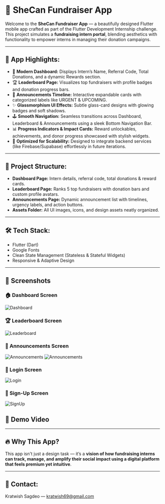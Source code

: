 # 📱 SheCan Fundraiser App

Welcome to the **SheCan Fundraiser App** — a beautifully designed Flutter mobile app crafted as part of the Flutter Development Internship challenge. This project simulates a **fundraising intern portal**, blending aesthetics with functionality to empower interns in managing their donation campaigns.

---

## 🚀 App Highlights:
- 🎨 **Modern Dashboard:** Displays Intern’s Name, Referral Code, Total Donations, and a dynamic Rewards section.
- 🏆 **Leaderboard Page:** Visualizes top fundraisers with profile badges and donation progress bars.
- 📢 **Announcements Timeline:** Interactive expandable cards with categorized labels like URGENT & UPCOMING.
- ✨ **Glassmorphism UI Effects:** Subtle glass-card designs with glowing badges and soft shadows.
- 🕹️ **Smooth Navigation:** Seamless transitions across Dashboard, Leaderboard & Announcements using a sleek Bottom Navigation Bar.
- 📊 **Progress Indicators & Impact Cards:** Reward unlockables, achievements, and donor progress showcased with stylish widgets.
- 🔗 **Optimized for Scalability:** Designed to integrate backend services (like Firebase/Supabase) effortlessly in future iterations.

---

## 📂 Project Structure:
- **Dashboard Page:** Intern details, referral code, total donations & reward cards.
- **Leaderboard Page:** Ranks 5 top fundraisers with donation bars and custom profile avatars.
- **Announcements Page:** Dynamic announcement list with timelines, urgency labels, and action buttons.
- **Assets Folder:** All UI images, icons, and design assets neatly organized.

---

## 🛠️ Tech Stack:
- Flutter (Dart)
- Google Fonts
- Clean State Management (Stateless & Stateful Widgets)
- Responsive & Adaptive Design

---

## 📱 Screenshots

### 🏠 Dashboard Screen
![Dashboard](https://github.com/KratwishSagdeo/SheCan-fundraiser-app/blob/main/Screenshot%202025-08-03%20191921.png)

### 🏆 Leaderboard Screen
![Leaderboard](https://github.com/KratwishSagdeo/SheCan-fundraiser-app/blob/main/Screenshot%202025-08-03%20192304.png)

### 📢 Announcements Screen
![Announcements](https://github.com/KratwishSagdeo/SheCan-fundraiser-app/blob/main/Screenshot%202025-08-03%20192408.png)
![Announcements](https://github.com/KratwishSagdeo/SheCan-fundraiser-app/blob/main/Screenshot%202025-08-03%20192432.png)

### 🔐 Login Screen
![Login](https://github.com/KratwishSagdeo/SheCan-fundraiser-app/blob/main/Screenshot%202025-08-03%20193147.png)
### 📝 Sign-Up Screen
![SignUp](https://github.com/KratwishSagdeo/SheCan-fundraiser-app/blob/main/Screenshot%202025-08-03%20193157.png)

## 🎥 Demo Video
> 

---

## 🔥 Why This App?
This app isn't just a design task — it’s a **vision of how fundraising interns can track, manage, and amplify their social impact using a digital platform that feels premium yet intuitive**.

---

## 📧 Contact:
Kratwish Sagdeo — kratwish69@gmail.com
